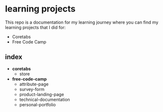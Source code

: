 # learning projects
This repo is a documentation for my learning journey where you can find my learning projects that I did for:
- Coretabs
- Free Code Camp

## index
- **coretabs**
  - store
- **free-code-camp**
  - attribute-page
  - survey-form
  - product-landing-page
  - technical-documentation
  - personal-portfolio
  

